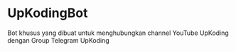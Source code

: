 # UpKodingBot

Bot khusus yang dibuat untuk menghubungkan channel YouTube UpKoding dengan Group Telegram UpKoding
